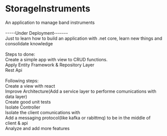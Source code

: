 # StorageInstruments
An application to manage band instruments<br/>
<br/>
-----Under Deployment-------<br/>
Just to learn how to build an application with .net core, learn new things and consolidate knowledge<br/>
<br/>
Steps to done:<br/>
Create a simple app with view to CRUD functions.<br/>
Apply Entity Framework & Repository Layer<br/>
Rest Api<br/>
<br/>
Following steps:<br/>
Create a view with react<br/>
Improve Architecture(Add a service layer to performe comunications with data layer)<br/>
Create good unit tests<br/>
Isolate Controller<br/>
Isolate the client comunications with<br/>
Add a messaging protocol(like kafka or rabittmq) to be in the middle of client & api<br/>
Analyze and add more features<br/>

